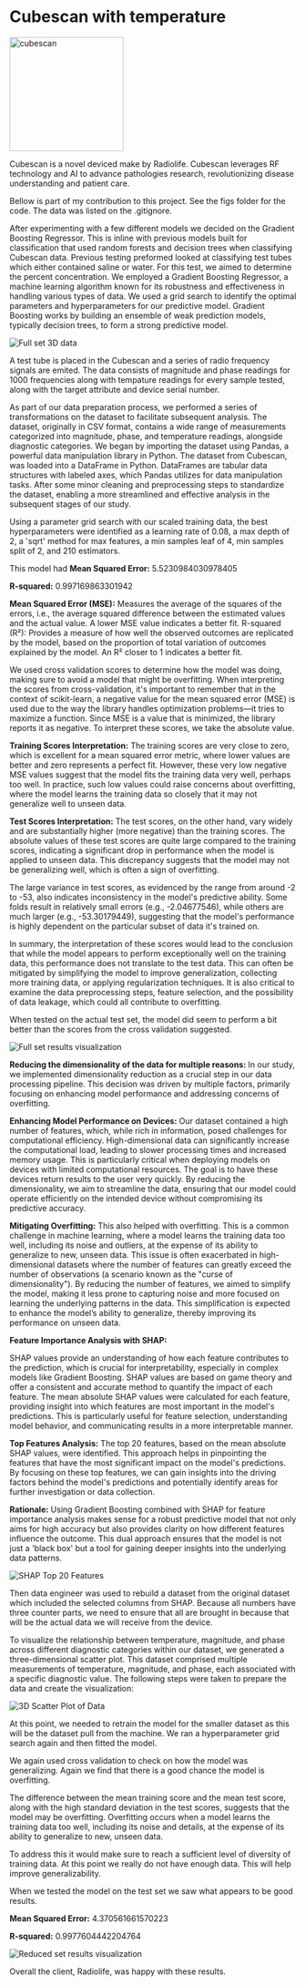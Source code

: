 # Cubescan with temperature

<img src="figs/cubescan_front-2.png" alt="cubescan" width="200"/>

Cubescan is a novel deviced make by Radiolife. Cubescan leverages RF technology and AI to advance pathologies research, revolutionizing disease understanding and patient care.

Bellow is part of my contribution to this project. See the figs folder for the code. The data was listed on the .gitignore. 

After experimenting with a few different models we decided on the Gradient Boosting Regressor. This is inline with previous models built for classification that used random forests and decision trees when classifying Cubescan data. Previous testing preformed looked at classifying test tubes which either contained saline or water. For this test, we aimed to determine the percent concentration. We employed a Gradient Boosting Regressor, a machine learning algorithm known for its robustness and effectiveness in handling various types of data. We used a grid search to identify the optimal parameters and hyperparameters for our predictive model. Gradient Boosting works by building an ensemble of weak prediction models, typically decision trees, to form a strong predictive model.

![Full set 3D data](figs/3D_full_data.png)

A test tube is placed in the Cubescan and a series of radio frequency signals are emited. The data consists of magnitude and phase readings for 1000 frequencies along with tempature readings for every sample tested, along with the target attribute and device serial number. 

As part of our data preparation process, we performed a series of transformations on the dataset to facilitate subsequent analysis. The dataset, originally in CSV format, contains a wide range of measurements categorized into magnitude, phase, and temperature readings, alongside diagnostic categories. We began by importing the dataset using Pandas, a powerful data manipulation library in Python. The dataset from Cubescan, was loaded into a DataFrame in Python. DataFrames are tabular data structures with labeled axes, which Pandas utilizes for data manipulation tasks. After some minor cleaning and preprocessing steps to standardize the dataset, enabling a more streamlined and effective analysis in the subsequent stages of our study.


Using a parameter grid search with our scaled training data, the best hyperparameters were identified as a learning rate of 0.08, a max depth of 2, a 'sqrt' method for max features, a min samples leaf of 4, min samples split of 2, and 210 estimators.

This model had
**Mean Squared Error:** 5.5230984030978405

**R-squared:** 0.997169863301942

**Mean Squared Error (MSE):**
Measures the average of the squares of the errors, i.e., the average squared difference between the estimated values and the actual value. A lower MSE value indicates a better fit.
R-squared (R²): Provides a measure of how well the observed outcomes are replicated by the model, based on the proportion of total variation of outcomes explained by the model. An R² closer to 1 indicates a better fit.

We used cross validation scores to determine how the model was doing, making sure to avoid a model that might be overfitting. When interpreting the scores from cross-validation, it's important to remember that in the context of scikit-learn, a negative value for the mean squared error (MSE) is used due to the way the library handles optimization problems—it tries to maximize a function. Since MSE is a value that is minimized, the library reports it as negative. To interpret these scores, we take the absolute value.

**Training Scores Interpretation:**
The training scores are very close to zero, which is excellent for a mean squared error metric, where lower values are better and zero represents a perfect fit. However, these very low negative MSE values suggest that the model fits the training data very well, perhaps too well. In practice, such low values could raise concerns about overfitting, where the model learns the training data so closely that it may not generalize well to unseen data.

**Test Scores Interpretation:**
The test scores, on the other hand, vary widely and are substantially higher (more negative) than the training scores. The absolute values of these test scores are quite large compared to the training scores, indicating a significant drop in performance when the model is applied to unseen data. This discrepancy suggests that the model may not be generalizing well, which is often a sign of overfitting.

The large variance in test scores, as evidenced by the range from around -2 to -53, also indicates inconsistency in the model's predictive ability. Some folds result in relatively small errors (e.g., -2.04677546), while others are much larger (e.g., -53.30179449), suggesting that the model's performance is highly dependent on the particular subset of data it's trained on.

In summary, the interpretation of these scores would lead to the conclusion that while the model appears to perform exceptionally well on the training data, this performance does not translate to the test data. This can often be mitigated by simplifying the model to improve generalization, collecting more training data, or applying regularization techniques. It is also critical to examine the data preprocessing steps, feature selection, and the possibility of data leakage, which could all contribute to overfitting.

When tested on the actual test set, the model did seem to perform a bit better than the scores from the cross validation suggested. 

![Full set results visualization](figs/actual_vs_predicted.png)

**Reducing the dimensionality of the data for multiple reasons:**
In our study, we implemented dimensionality reduction as a crucial step in our data processing pipeline. This decision was driven by multiple factors, primarily focusing on enhancing model performance and addressing concerns of overfitting.

**Enhancing Model Performance on Devices:**
Our dataset contained a high number of features, which, while rich in information, posed challenges for computational efficiency. High-dimensional data can significantly increase the computational load, leading to slower processing times and increased memory usage. This is particularly critical when deploying models on devices with limited computational resources. The goal is to have these devices return results to the user very quickly. By reducing the dimensionality, we aim to streamline the data, ensuring that our model could operate efficiently on the intended device without compromising its predictive accuracy.

**Mitigating Overfitting:**
This also helped with overfitting. This is a common challenge in machine learning, where a model learns the training data too well, including its noise and outliers, at the expense of its ability to generalize to new, unseen data. This issue is often exacerbated in high-dimensional datasets where the number of features can greatly exceed the number of observations (a scenario known as the "curse of dimensionality"). By reducing the number of features, we aimed to simplify the model, making it less prone to capturing noise and more focused on learning the underlying patterns in the data. This simplification is expected to enhance the model’s ability to generalize, thereby improving its performance on unseen data.

**Feature Importance Analysis with SHAP:**

SHAP values provide an understanding of how each feature contributes to the prediction, which is crucial for interpretability, especially in complex models like Gradient Boosting.
SHAP values are based on game theory and offer a consistent and accurate method to quantify the impact of each feature.
The mean absolute SHAP values were calculated for each feature, providing insight into which features are most important in the model's predictions. This is particularly useful for feature selection, understanding model behavior, and communicating results in a more interpretable manner.

**Top Features Analysis:**
The top 20 features, based on the mean absolute SHAP values, were identified. This approach helps in pinpointing the features that have the most significant impact on the model's predictions.
By focusing on these top features, we can gain insights into the driving factors behind the model's predictions and potentially identify areas for further investigation or data collection.

**Rationale:**
Using Gradient Boosting combined with SHAP for feature importance analysis makes sense for a robust predictive model that not only aims for high accuracy but also provides clarity on how different features influence the outcome. This dual approach ensures that the model is not just a 'black box' but a tool for gaining deeper insights into the underlying data patterns.

![SHAP Top 20 Features](figs/shap_viz.png)

Then data engineer was used to rebuild a dataset from the original dataset which included the selected columns from SHAP. Because all numbers have three counter parts, we need to ensure that all are brought in because that will be the actual data we will receive from the device. 

To visualize the relationship between temperature, magnitude, and phase across different diagnostic categories within our dataset, we generated a three-dimensional scatter plot. This dataset comprised multiple measurements of temperature, magnitude, and phase, each associated with a specific diagnostic value. The following steps were taken to prepare the data and create the visualization:


![3D Scatter Plot of Data](figs/3D_reduced_plot.png)

At this point, we needed to retrain the model for the smaller dataset as this will be the dataset pull from the machine. We ran a hyperparameter grid search again and then fitted the model.

We again used cross validation to check on how the model was generalizing. Again we find that there is a good chance the model is overfitting. 

The difference between the mean training score and the mean test score, along with the high standard deviation in the test scores, suggests that the model may be overfitting. Overfitting occurs when a model learns the training data too well, including its noise and details, at the expense of its ability to generalize to new, unseen data.

To address this it would make sure to reach a sufficient level of diversity of training data. At this point we really do not have enough data. This will help improve generalizability.

When we tested the model on the test set we saw what appears to be good results.

**Mean Squared Error:** 4.370561661570223

**R-squared:** 0.9977604442204764
 
![Reduced set results visualization](figs/actual_vs_predicted_reduced.png)


Overall the client, Radiolife, was happy with these results. 